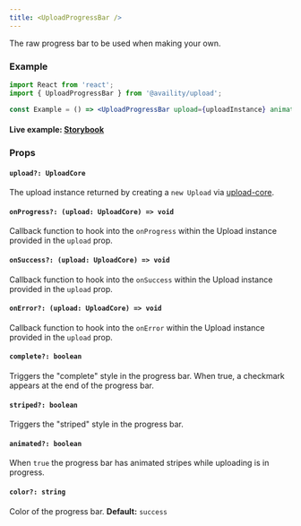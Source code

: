 ```yaml
---
title: <UploadProgressBar />
---
```


The raw progress bar to be used when making your own.

### Example

```jsx
import React from 'react';
import { UploadProgressBar } from '@availity/upload';

const Example = () => <UploadProgressBar upload={uploadInstance} animated />;
```

#### Live example: <a href="https://availity.github.io/availity-react/storybook/?path=/story/components-upload--progress-bar"> Storybook</a>

### Props

#### `upload?: UploadCore`

The upload instance returned by creating a `new Upload` via [upload-core](https://github.com/Availity/sdk-js/tree/master/packages/upload-core).

#### `onProgress?: (upload: UploadCore) => void`

Callback function to hook into the `onProgress` within the Upload instance provided in the `upload` prop.

#### `onSuccess?: (upload: UploadCore) => void`

Callback function to hook into the `onSuccess` within the Upload instance provided in the `upload` prop.

#### `onError?: (upload: UploadCore) => void`

Callback function to hook into the `onError` within the Upload instance provided in the `upload` prop.

#### `complete?: boolean`

Triggers the "complete" style in the progress bar. When true, a checkmark appears at the end of the progress bar.

#### `striped?: boolean`

Triggers the "striped" style in the progress bar.

#### `animated?: boolean`

When `true` the progress bar has animated stripes while uploading is in progress.

#### `color?: string`

Color of the progress bar. **Default:** `success`
